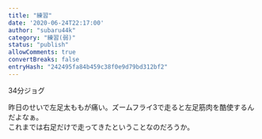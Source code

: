 ```yaml
---
title: "練習"
date: '2020-06-24T22:17:00'
author: "subaru44k"
category: "練習(弱)"
status: "publish"
allowComments: true
convertBreaks: false
entryHash: "242495fa84b459c38f0e9d79bd312bf2"
---
```

34分ジョグ<div>
</div><div>昨日のせいで左足太ももが痛い。ズームフライ3で走ると左足筋肉を酷使するんだよなぁ。</div><div>これまでは右足だけで走ってきたということなのだろうか。</div>
